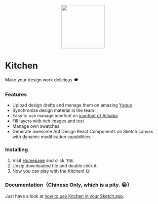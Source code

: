 <p align="center">
  <a href="https://kitchen.alipay.com/">
    <img width="140" src="https://gw.alipayobjects.com/zos/rmsportal/LFooOLwmxGLsltmUjTAP.svg">
  </a>
</p>

# Kitchen

Make your design work delicious 🍽

### Features

- Upload design drafts and manage them on amazing [Yuque](https://yuque.com/)
- Synchronize design material in the team
- Easy to use manage iconfont on [iconfont of Alibaba](http://www.iconfont.cn/)
- Fill layers with rich images and text
- Manage own swatches
- Generate awesome Ant Design React Components on Sketch canvas with dynamic modification capabilities

### Installing

1. Visit [Homepage](https://kitchen.alipay.com/) and click `下载`.
2. Unzip downloaded file and double click it.
3. Now you can play with the Kitchen! 🌞

### Documentation（Chinese Only, which is a pity. 😭）

Just have a look at [how to use Kitchen in your Sketch.app](https://yuque.com/yuque/help/koe3wi).
